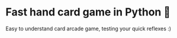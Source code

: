 # Fast hand card game in Python 🐍

Easy to understand card arcade game, testing your quick reflexes :)
